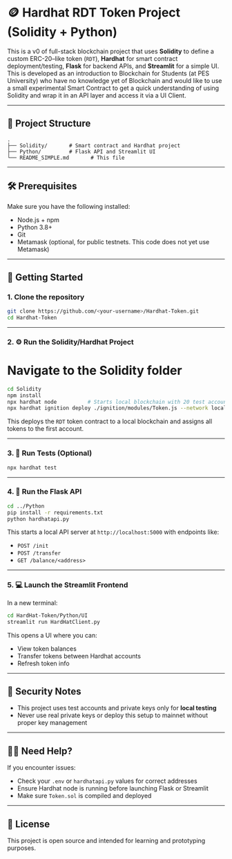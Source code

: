 # 🪙 Hardhat RDT Token Project (Solidity + Python)

This is a v0 of full-stack blockchain project that uses **Solidity** to define a custom ERC-20–like token (`RDT`), **Hardhat** for smart contract deployment/testing, **Flask** for backend APIs, and **Streamlit** for a simple UI.
This is developed as an introduction to Blockchain for Students (at PES University) who have no knowledge yet of Blockchain and would like to use a small experimental Smart Contract to get a quick understanding of using Solidity and wrap it in an API layer and access it via a UI Client.

---

## 📁 Project Structure

```
.
├── Solidity/       # Smart contract and Hardhat project
├── Python/         # Flask API and Streamlit UI
└── README_SIMPLE.md       # This file
```

---

## 🛠 Prerequisites

Make sure you have the following installed:

- Node.js + npm
- Python 3.8+
- Git
- Metamask (optional, for public testnets. This code does not yet use Metamask)

---

## 🚀 Getting Started

### 1. Clone the repository

```bash
git clone https://github.com/<your-username>/Hardhat-Token.git
cd Hardhat-Token
```

---

### 2. ⚙️ Run the Solidity/Hardhat Project

# Navigate to the Solidity folder

```bash
cd Solidity
npm install
npx hardhat node          # Starts local blockchain with 20 test accounts
npx hardhat ignition deploy ./ignition/modules/Token.js --network localhost
```

This deploys the `RDT` token contract to a local blockchain and assigns all tokens to the first account.

---

### 3. 🧪 Run Tests (Optional)

```bash
npx hardhat test
```

---

### 4. 🔗 Run the Flask API

```bash
cd ../Python
pip install -r requirements.txt
python hardhatapi.py
```

This starts a local API server at `http://localhost:5000` with endpoints like:

- `POST /init`
- `POST /transfer`
- `GET /balance/<address>`

---

### 5. 💻 Launch the Streamlit Frontend

In a new terminal:

```bash
cd HardHat-Token/Python/UI
streamlit run HardHatClient.py
```

This opens a UI where you can:

- View token balances
- Transfer tokens between Hardhat accounts
- Refresh token info

---

## 🔐 Security Notes

- This project uses test accounts and private keys only for **local testing**
- Never use real private keys or deploy this setup to mainnet without proper key management

---

## 🙋‍♂️ Need Help?

If you encounter issues:

- Check your `.env` or `hardhatapi.py` values for correct addresses
- Ensure Hardhat node is running before launching Flask or Streamlit
- Make sure `Token.sol` is compiled and deployed

---

## 📃 License

This project is open source and intended for learning and prototyping purposes.
